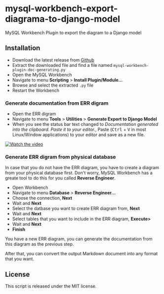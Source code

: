 # mysql-workbench-export-diagrama-to-django-model
MySQL Workbench Plugin to export the diagram to a Django model

## Installation

* Download the latest release from [Github](https://github.com/naylor/mysql-workbench-export-diagrama-to-django-model)
* Extract the downloaded file and find a file named `mysql-workbench-plugin-doc-generating.py`
* Open the MySQL Workbench
* Navigate to menu **Scripting** > **Install Plugin/Module...**
* Browse and select the extracted `.py` file
* Restart the Workbench

### Generate documentation from ERR digram

* Open the ERR digram
* Navigate to menu **Tools** > **Utilities** > **Generate Export to Django Model**
* When you see the status bar text changed to *Documentation generated into the clipboard. Paste it to your editor.*, Paste (<kbd>Ctrl</kbd> + <kbd>V</kbd> in most Linux/Window applications) to your editor and save as a new file.

[![Watch the video](https://img.youtube.com/vi/rC__i9Gr0OE/hqdefault.jpg)](https://youtu.be/rC__i9Gr0OE)

### Generate ERR digram from physical database

In case that you do not have the ERR diagram, you have to create a diagram from your physical database first. Don't worry, MySQL Workbench has a greate tool to do this for you called **Reverse Engineer**.

* Open Workbench
* Navigate to menu **Database** > **Reverse Engineer...**
* Choose the connection, **Next**
* Wait and **Next**
* Select the datbase you want to create ERR diagram from, **Next**
* Wait and **Next**
* Select tables that you want to include in the ERR diagram, **Execute>**
* Wait and **Next**
* **Finish**

You have a new ERR diagram, you can generate the documentation from this diagram as the previous step.


After that, you can convert the output Markdown document into any format that you want.


## License

This script is released under the MIT license.
